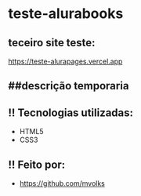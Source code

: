 # teste-alurabooks


## teceiro site teste:
https://teste-alurapages.vercel.app


## ##descrição temporaria


## !! Tecnologias utilizadas:

* HTML5
* CSS3

## !! Feito por:
* https://github.com/mvolks
